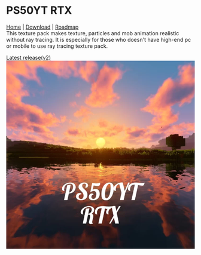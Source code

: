 # PS50YT RTX

[Home](/) | [Download](https://github.com/PS50YT/PS50YT-Rtx/releases) | [Roadmap](https://github.com/PS50YT/PS50YT-Rtx/blob/main/IMG20250512162204.jpg)
<br>
This texture pack makes texture, particles and mob animation realistic without ray tracing. It is especially for those who doesn't have high-end pc or mobile to use ray tracing texture pack.

<a href='https://github.com/PS50YT/PS50YT-RTX/releases/tag/realistic'>Latest release(v2)</a>
<img src="https://github.com/PS50YT/PS50YT-RTX/blob/main/rtx2.jpg" alt="Description of image">
